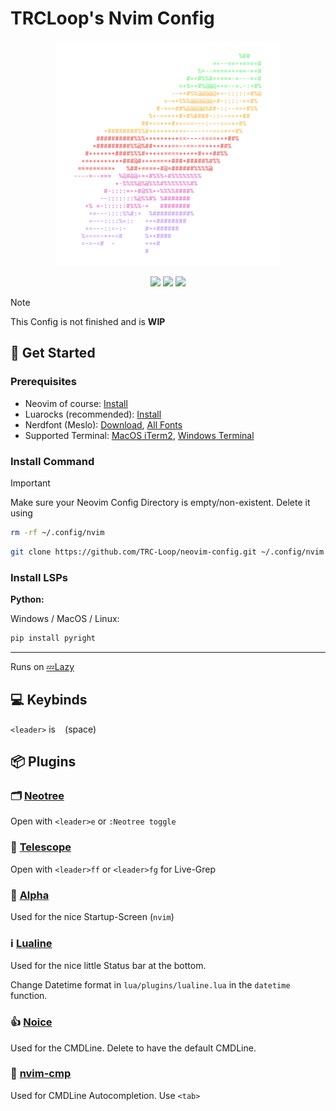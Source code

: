 # TRCLoop's Nvim Config

<p align="center">
  <img src="https://github.com/TRC-Loop/neovim-config/blob/main/.github/static/rocket.svg" width=360>
</p>

<p align="center">
  <img src="https://img.shields.io/github/actions/workflow/status/TRC-Loop/neovim-config/nvim-health.yml?style=for-the-badge&logo=neovim&label=NVIM%20HEALTHCHECK">
  <img src="https://img.shields.io/github/repo-size/TRC-Loop/neovim-config?style=for-the-badge">
  <img src="https://img.shields.io/github/stars/TRC-Loop/neovim-config?style=for-the-badge&logo=github">
</p>

> [!NOTE]  
> This Config is not finished and is **WIP**

## 🚀 Get Started

### Prerequisites
- Neovim of course: [Install](https://github.com/neovim/neovim/blob/master/INSTALL.md)
- Luarocks (recommended): [Install](https://github.com/luarocks/luarocks/wiki/Download)
- Nerdfont (Meslo): [Download](https://github.com/ryanoasis/nerd-fonts/releases/download/v3.4.0/Meslo.zip), [All Fonts](https://www.nerdfonts.com/font-downloads)
- Supported Terminal: [MacOS iTerm2](https://iterm2.com), [Windows Terminal](https://github.com/microsoft/terminal)

### Install Command

> [!IMPORTANT]  
> Make sure your Neovim Config Directory is empty/non-existent. Delete it using
> ```bash
> rm -rf ~/.config/nvim
> ```


```bash
git clone https://github.com/TRC-Loop/neovim-config.git ~/.config/nvim
```

### Install LSPs

**Python:**

Windows / MacOS / Linux:  
```bash
pip install pyright
````

---

Runs on <a href="https://github.com/folke/lazy.nvim" target="_blank" rel="noopener noreferrer">💤Lazy</a>

## 💻 Keybinds

`<leader>` is ` ` (space)

## 📦 Plugins

### 🗂️ [Neotree](https://github.com/nvim-neo-tree/neo-tree.nvim)
Open with `<leader>e` or `:Neotree toggle`

### 🔭 [Telescope](https://github.com/nvim-telescope/telescope.nvim)
Open with `<leader>ff` or `<leader>fg` for Live-Grep

### 🏁 [Alpha](https://github.com/goolord/alpha-nvim)
Used for the nice Startup-Screen (`nvim`)

### ℹ️ [Lualine](https://github.com/nvim-lualine/lualine.nvim)
Used for the nice little Status bar at the bottom.

Change Datetime format in `lua/plugins/lualine.lua` in the `datetime` function.

### 👍 [Noice](https://github.com/folke/noice.nvim)
Used for the CMDLine. Delete to have the default CMDLine.

### 🚗 [nvim-cmp](https://github.com/hrsh7th/nvim-cmp)
Used for CMDLine Autocompletion. Use `<tab>`
